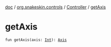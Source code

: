 [doc](../../index.md) / [org.snakeskin.controls](../index.md) / [Controller](index.md) / [getAxis](./get-axis.md)

# getAxis

`fun getAxis(axis: `[`Int`](https://kotlinlang.org/api/latest/jvm/stdlib/kotlin/-int/index.html)`): `[`Axis`](../-axis/index.md)